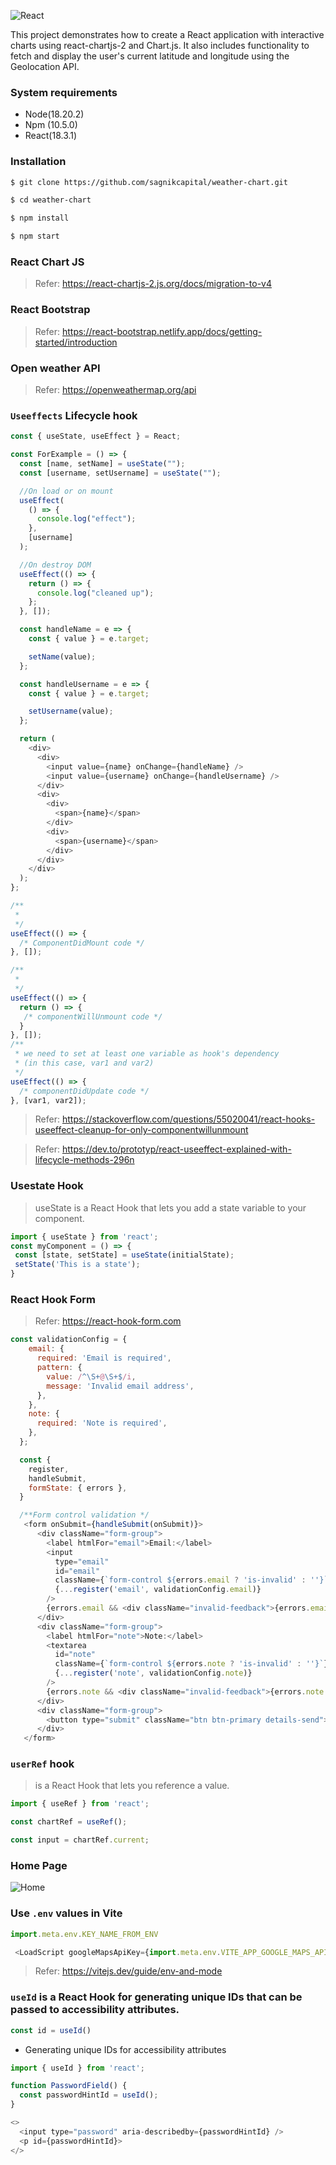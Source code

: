 ![React](https://w7.pngwing.com/pngs/235/872/png-transparent-react-computer-icons-redux-javascript-others-logo-symmetry-nodejs-thumbnail.png)

This project demonstrates how to create a React application with interactive charts using react-chartjs-2 and Chart.js. It also includes functionality to fetch and display the user's current latitude and longitude using the Geolocation API.

### System requirements

- Node(18.20.2)
- Npm (10.5.0)
- React(18.3.1) 

### Installation 
```sh
$ git clone https://github.com/sagnikcapital/weather-chart.git
```
```sh
$ cd weather-chart
```
```sh
$ npm install
```
```sh
$ npm start
```

### React Chart JS
> Refer: https://react-chartjs-2.js.org/docs/migration-to-v4

### React Bootstrap
> Refer: https://react-bootstrap.netlify.app/docs/getting-started/introduction 

### Open weather API
> Refer: https://openweathermap.org/api

### `Useeffects` Lifecycle hook
```js
const { useState, useEffect } = React;

const ForExample = () => {
  const [name, setName] = useState("");
  const [username, setUsername] = useState("");

  //On load or on mount 
  useEffect(
    () => {
      console.log("effect");
    },
    [username]
  );

  //On destroy DOM
  useEffect(() => {
    return () => {
      console.log("cleaned up");
    };
  }, []);

  const handleName = e => {
    const { value } = e.target;

    setName(value);
  };

  const handleUsername = e => {
    const { value } = e.target;

    setUsername(value);
  };

  return (
    <div>
      <div>
        <input value={name} onChange={handleName} />
        <input value={username} onChange={handleUsername} />
      </div>
      <div>
        <div>
          <span>{name}</span>
        </div>
        <div>
          <span>{username}</span>
        </div>
      </div>
    </div>
  );
};
``` 

```js
/**
 * 
 */
useEffect(() => {
  /* ComponentDidMount code */
}, []);

/**
 * 
 */
useEffect(() => {
  return () => {
   /* componentWillUnmount code */
  }
}, []);
/**
 * we need to set at least one variable as hook's dependency 
 * (in this case, var1 and var2)
 */
useEffect(() => {
  /* componentDidUpdate code */
}, [var1, var2]);
```
> Refer: https://stackoverflow.com/questions/55020041/react-hooks-useeffect-cleanup-for-only-componentwillunmount

> Refer: https://dev.to/prototyp/react-useeffect-explained-with-lifecycle-methods-296n

### Usestate Hook
> useState is a React Hook that lets you add a state variable to your component.
```js
import { useState } from 'react';
const myComponent = () => {
 const [state, setState] = useState(initialState);
 setState('This is a state');
}
```
### React Hook Form
> Refer: https://react-hook-form.com

```js
const validationConfig = {
    email: {
      required: 'Email is required',
      pattern: {
        value: /^\S+@\S+$/i,
        message: 'Invalid email address',
      },
    },
    note: {
      required: 'Note is required',
    },
  };

  const {
    register,
    handleSubmit,
    formState: { errors },
  }

  /**Form control validation */
   <form onSubmit={handleSubmit(onSubmit)}>
      <div className="form-group">
        <label htmlFor="email">Email:</label>
        <input
          type="email"
          id="email"
          className={`form-control ${errors.email ? 'is-invalid' : ''}`}
          {...register('email', validationConfig.email)}
        />
        {errors.email && <div className="invalid-feedback">{errors.email.message}</div>}
      </div>
      <div className="form-group">
        <label htmlFor="note">Note:</label>
        <textarea
          id="note"
          className={`form-control ${errors.note ? 'is-invalid' : ''}`}
          {...register('note', validationConfig.note)}
        />
        {errors.note && <div className="invalid-feedback">{errors.note.message}</div>}
      </div>
      <div className="form-group">
        <button type="submit" className="btn btn-primary details-send">Send</button>
      </div>
   </form>
```

### `userRef` hook
>  is a React Hook that lets you reference a value.
```js
import { useRef } from 'react';

const chartRef = useRef();

const input = chartRef.current;
```

### Home Page
![Home](/public/blobs/home.png)

### Use `.env` values in Vite
```js
import.meta.env.KEY_NAME_FROM_ENV
```
```js
 <LoadScript googleMapsApiKey={import.meta.env.VITE_APP_GOOGLE_MAPS_API_KEY}>
```
> Refer: https://vitejs.dev/guide/env-and-mode

### `useId` is a React Hook for generating unique IDs that can be passed to accessibility attributes.
```js
const id = useId()
```
- Generating unique IDs for accessibility attributes
```js
import { useId } from 'react';

function PasswordField() {
  const passwordHintId = useId();
}

<>
  <input type="password" aria-describedby={passwordHintId} />
  <p id={passwordHintId}>
</>
```